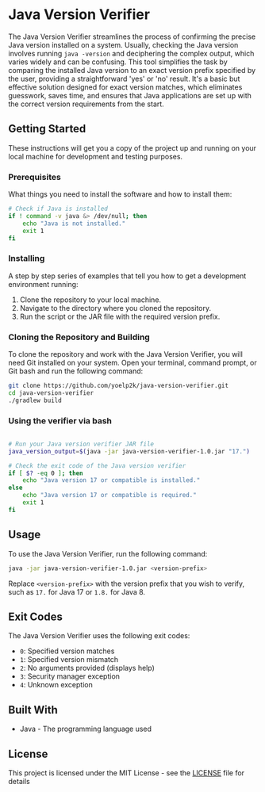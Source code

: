 # Java Version Verifier

The Java Version Verifier streamlines the process of confirming the precise Java version installed on a system. Usually, checking the Java version involves running `java -version` and deciphering the complex output, which varies widely and can be confusing. This tool simplifies the task by comparing the installed Java version to an exact version prefix specified by the user, providing a straightforward 'yes' or 'no' result. It's a basic but effective solution designed for exact version matches, which eliminates guesswork, saves time, and ensures that Java applications are set up with the correct version requirements from the start.
## Getting Started

These instructions will get you a copy of the project up and running on your local machine for development and testing purposes.

### Prerequisites

What things you need to install the software and how to install them:

```bash
# Check if Java is installed
if ! command -v java &> /dev/null; then
    echo "Java is not installed."
    exit 1
fi
```

### Installing

A step by step series of examples that tell you how to get a development environment running:

1. Clone the repository to your local machine.
2. Navigate to the directory where you cloned the repository.
3. Run the script or the JAR file with the required version prefix.

### Cloning the Repository and Building

To clone the repository and work with the Java Version Verifier, you will need Git installed on your system. Open your terminal, command prompt, or Git bash and run the following command:

```bash
git clone https://github.com/yoelp2k/java-version-verifier.git
cd java-version-verifier
./gradlew build
```

### Using the verifier via bash

```bash

# Run your Java version verifier JAR file
java_version_output=$(java -jar java-version-verifier-1.0.jar "17.")

# Check the exit code of the Java version verifier
if [ $? -eq 0 ]; then
    echo "Java version 17 or compatible is installed."
else
    echo "Java version 17 or compatible is required."
    exit 1
fi
```

## Usage

To use the Java Version Verifier, run the following command:

```bash
java -jar java-version-verifier-1.0.jar <version-prefix>
```

Replace `<version-prefix>` with the version prefix that you wish to verify, such as `17.` for Java 17 or `1.8.` for Java 8.

## Exit Codes

The Java Version Verifier uses the following exit codes:

- `0`: Specified version matches
- `1`: Specified version mismatch
- `2`: No arguments provided (displays help)
- `3`: Security manager exception
- `4`: Unknown exception

## Built With

* Java - The programming language used

## License

This project is licensed under the MIT License - see the [LICENSE](LICENSE) file for details